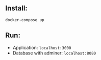 ## Install:
```
docker-compose up
```

## Run:
- Application: 
```localhost:3000```
- Database with adminer: 
```localhost:8080```
